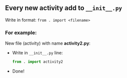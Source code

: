 ## Every new activity add to `__init__.py`
Write in format: `from . import <filename>`
### For example:
New file (activity) with name **activity2.py**:
- Write in `__init__.py` line:
    ```python
    from . import activity2
    ```
- Done!